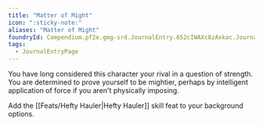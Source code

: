 ```yaml
---
title: "Matter of Might"
icon: ":sticky-note:"
aliases: "Matter of Might"
foundryId: Compendium.pf2e.gmg-srd.JournalEntry.652cIWAXc8zAxkac.JournalEntryPage.kLgE71TjXokpmgAB
tags:
  - JournalEntryPage
---
```

You have long considered this character your rival in a question of strength. You are determined to prove yourself to be mightier, perhaps by intelligent application of force if you aren't physically imposing.

Add the [[Feats/Hefty Hauler|Hefty Hauler]] skill feat to your background options.